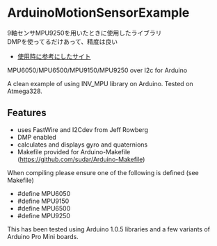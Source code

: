 # ArduinoMotionSensorExample
9軸センサMPU9250を用いたときに使用したライブラリ  
DMPを使ってるだけあって、精度は良い

- [使用時に参考にしたサイト](http://kousukeno.seesaa.net/article/445610208.html)


MPU6050/MPU6500/MPU9150/MPU9250 over I2c for Arduino

A clean example of using INV_MPU library on Arduino. Tested on Atmega328.


## Features
- uses FastWire and I2Cdev from Jeff Rowberg
- DMP enabled
- calculates and displays gyro and quaternions
- Makefile provided for Arduino-Makefile (https://github.com/sudar/Arduino-Makefile)


When compiling please ensure one of the following is defined (see Makefile)
- #define MPU6050
- #define MPU9150
- #define MPU6500
- #define MPU9250

This has been tested using Arduino 1.0.5 libraries and a few variants of Arduino Pro Mini boards.
